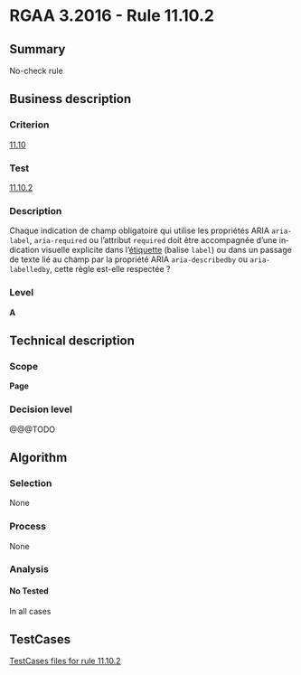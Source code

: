 # RGAA 3.2016 - Rule 11.10.2

## Summary
No-check rule


## Business description

### Criterion
[11.10](http://references.modernisation.gouv.fr/rgaa-accessibilite/criteres.html#crit-11-10)

### Test
[11.10.2](http://references.modernisation.gouv.fr/rgaa-accessibilite/criteres.html#test-11-10-2)

### Description
<div lang="fr">Chaque indication de champ obligatoire qui utilise les propri&#xE9;t&#xE9;s ARIA <code lang="en">aria-label</code>, <code lang="en">aria-required</code> ou l&#x2019;attribut <code lang="en">required</code> doit &#xEA;tre accompagn&#xE9;e d&#x2019;une indication visuelle explicite dans l&#x2019;<a href="http://references.modernisation.gouv.fr/rgaa-accessibilite/glossaire.html#tiquette-de-champs-de-formulaire">&#xE9;tiquette</a> (balise <code lang="en">label</code>) ou dans un passage de texte li&#xE9; au champ par la propri&#xE9;t&#xE9; ARIA <code lang="en">aria-describedby</code> ou <code lang="en">aria-labelledby</code>, cette r&#xE8;gle est-elle respect&#xE9;e&nbsp;?</div>

### Level
**A**


## Technical description

### Scope
**Page**

### Decision level
@@@TODO


## Algorithm

### Selection
None

### Process
None

### Analysis

#### No Tested
In all cases


##  TestCases

[TestCases files for rule 11.10.2](https://github.com/Asqatasun/Asqatasun/tree/RGAA_3.2016/rules/rules-rgaa3.2016/src/test/resources/testcases/rgaa32016/Rgaa32016Rule111002/)



